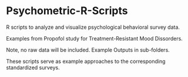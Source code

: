 # Psychometric-R-Scripts
R scripts to analyze and visualize psychological behavioral survey data.

Examples from Propofol study for Treatment-Resistant Mood Dissorders.

Note, no raw data will be included. Example Outputs in sub-folders.

These scripts serve as example approaches to the corresponding standardized surveys.
